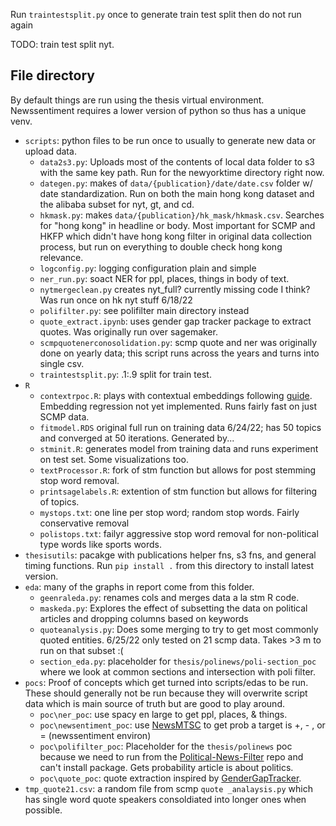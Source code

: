 Run  `traintestsplit.py` once to generate train test split then do not run again

TODO: train test split nyt. 

## File directory
By default things are run using the thesis virtual environment. Newssentiment requires a lower version of python so thus has a unique venv. 

- `scripts`: python files to be run once to usually to generate new data or upload data.
    - `data2s3.py`: Uploads most of the contents of local data folder to s3 with the same key path. Run for the newyorktime directory right now. 
    - `dategen.py`: makes of `data/{publication}/date/date.csv` folder w/ date standardization. Run on both the main hong kong dataset and the alibaba subset for nyt, gt, and cd.
    - `hkmask.py`: makes `data/{publication}/hk_mask/hkmask.csv`. Searches for "hong kong" in headline or body. Most important for SCMP and HKFP which didn't have hong kong filter in original data collection process, but run on everything to double check hong kong relevance. 
    - `logconfig.py`: logging configuration plain and simple
    - `ner_run.py`: soact NER for ppl, places, things in body of text. 
    -  `nytmergeclean.py` creates nyt_full? currently missing code I think? Was run once on hk nyt stuff 6/18/22
    - `polifilter.py`: see polifilter main directory instead
    - `quote_extract.ipynb`: uses gender gap tracker package to extract quotes. Was originally run over sagemaker. 
    - `scmpquotenerconosolidation.py`: scmp quote and ner was originally done on yearly data; this script runs across the years and turns into single csv. 
    - `traintestsplit.py`: .1:.9 split for train test.
- `R`
    - `contextrpoc.R`: plays with contextual embeddings following [guide](https://cran.r-project.org/web/packages/conText/vignettes/quickstart.pdf). Embedding regression not yet implemented. Runs fairly fast on just SCMP data.
    - `fitmodel.RDS` original full run on training data 6/24/22; has 50 topics and converged at 50 iterations. Generated by...
    - `stminit.R`: generates model from training data and runs experiment on test set. Some visualizations too. 
    - `textProcessor.R`: fork of stm function but allows for post stemming stop word removal.
    - `printsagelabels.R`: extention of stm function but allows for filtering of topics. 
    - `mystops.txt`: one line per stop word; random stop words. Fairly conservative removal
    - `polistops.txt`: failyr aggressive stop word removal for non-political type words like sports words. 
- `thesisutils`: pacakge with publications helper fns, s3 fns, and general timing functions. Run `pip install .` from this directory to install latest version. 
- `eda`: many of the graphs in report come from this folder. 
    - `geenraleda.py`: renames cols and merges data a la stm R code. 
    - `maskeda.py`: Explores the effect of subsetting the data on political articles and dropping columns based on keywords
    - `quoteanalysis.py`: Does some merging to try to get most commonly quoted entities. 6/25/22 only tested on 21 scmp data. Takes >3 m to run on that subset :(
    - `section_eda.py`: placeholder for `thesis/polinews/poli-section_poc` where we look at common sections and intersection with poli filter. 
- `pocs`: Proof of concepts which get turned into scripts/edas to be run. These
    should generally not be run because they will overwrite script data which
    is main source of truth but are good to play around. 
    - `poc\ner_poc`: use spacy en large to get ppl, places, & things.
    - `poc\newsentiment_poc`: use [NewsMTSC](https://github.com/fhamborg/NewsMTSC/tree/main/NewsSentiment) to get prob a target is +, - , or = (newssentiment environ)
    - `poc\polifilter_poc`: Placeholder for the `thesis/polinews` poc because we need to run from the [Political-News-Filter](https://github.com/lukasgebhard/Political-News-Filter) repo and can't install package. Gets probability article is about politics. 
    - `poc\quote_poc`: quote extraction inspired by [GenderGapTracker](https://github.com/sfu-discourse-lab/GenderGapTracker). 
- `tmp_quote21.csv`: a random file from scmp `quote _analaysis.py` which has single word quote speakers consoldiated into longer ones when possible. 